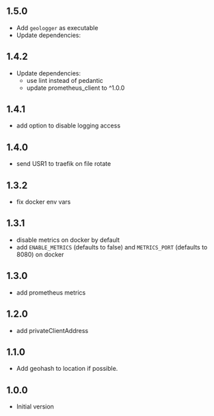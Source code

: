## 1.5.0

- Add `geologger` as executable
- Update dependencies:

## 1.4.2

- Update dependencies:
  - use lint instead of pedantic
  - update prometheus_client to ^1.0.0

## 1.4.1

- add option to disable logging access

## 1.4.0

- send USR1 to traefik on file rotate

## 1.3.2

- fix docker env vars

## 1.3.1

- disable metrics on docker by default
- add `ENABLE_METRICS` (defaults to false) and `METRICS_PORT` (defaults to 8080) on docker

## 1.3.0

- add prometheus metrics

## 1.2.0

- add privateClientAddress

## 1.1.0

- Add geohash to location if possible.

## 1.0.0

- Initial version
